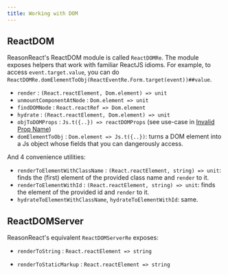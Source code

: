 ```yaml
---
title: Working with DOM
---
```


## ReactDOM

ReasonReact's ReactDOM module is called `ReactDOMRe`. The module exposes helpers that work with familiar ReactJS idioms. For example, to access `event.target.value`, you can do `ReactDOMRe.domElementToObj(ReactEventRe.Form.target(event))##value`.

- `render` : `(React.reactElement, Dom.element) => unit`
- `unmountComponentAtNode` : `Dom.element => unit`
- `findDOMNode` : `React.reactRef => Dom.element`
- `hydrate` : `(React.reactElement, Dom.element) => unit`
- `objToDOMProps` : `Js.t({..}) => reactDOMProps` (see use-case in [Invalid Prop Name](invalid-prop-name.md))
- `domElementToObj` : `Dom.element => Js.t({..})`: turns a DOM element into a Js object whose fields that you can dangerously access.

And 4 convenience utilities:

- `renderToElementWithClassName` : `(React.reactElement, string) => unit`: finds the (first) element of the provided class name and `render` to it.
- `renderToElementWithId` : `(React.reactElement, string) => unit`: finds the element of the provided id and `render` to it.
- `hydrateToElementWithClassName`, `hydrateToElementWithId`: same.

## ReactDOMServer

ReasonReact's equivalent `ReactDOMServerRe` exposes:

- `renderToString` : `React.reactElement => string`

- `renderToStaticMarkup` : `React.reactElement => string`
